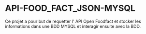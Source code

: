 # API-FOOD_FACT_JSON-MYSQL
Ce projet a pour but de requetter l' API  Open Foodfact et stocker les informations dans une BDD MYSQL et interagir ensuite avec la BDD.
